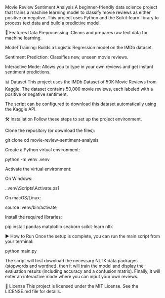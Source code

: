 Movie Review Sentiment Analysis
A beginner-friendly data science project that trains a machine learning model to classify movie reviews as either positive or negative. This project uses Python and the Scikit-learn library to process text data and build a predictive model.

🚀 Features
Data Preprocessing: Cleans and prepares raw text data for machine learning.

Model Training: Builds a Logistic Regression model on the IMDb dataset.

Sentiment Prediction: Classifies new, unseen movie reviews.

Interactive Mode: Allows you to type in your own reviews and get instant sentiment predictions.

📊 Dataset
This project uses the IMDb Dataset of 50K Movie Reviews from Kaggle. The dataset contains 50,000 movie reviews, each labeled with a positive or negative sentiment.

The script can be configured to download this dataset automatically using the Kaggle API.

🛠️ Installation
Follow these steps to set up the project environment.

Clone the repository (or download the files):

git clone <your-repository-url>
cd movie-review-sentiment-analysis

Create a Python virtual environment:

python -m venv .venv

Activate the virtual environment:

On Windows:

.\.venv\Scripts\Activate.ps1

On macOS/Linux:

source .venv/bin/activate

Install the required libraries:

pip install pandas matplotlib seaborn scikit-learn nltk

▶️ How to Run
Once the setup is complete, you can run the main script from your terminal:

python main.py

The script will first download the necessary NLTK data packages (stopwords and wordnet), then it will train the model and display the evaluation results (including accuracy and a confusion matrix). Finally, it will enter an interactive mode where you can input your own reviews.

📄 License
This project is licensed under the MIT License. See the LICENSE.md file for details.
